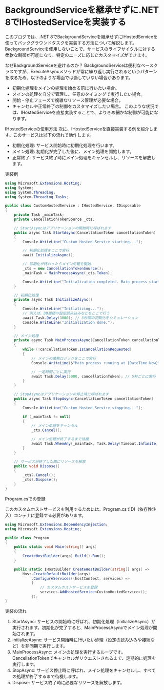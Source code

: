 # BackgroundServiceを継承せずに.NET 8でIHostedServiceを実装する
このブログでは、.NET 8でBackgroundServiceを継承せずにIHostedServiceを使ってバックグラウンドタスクを実装する方法について解説します。BackgroundServiceを使用しないことで、サービスのライフサイクルに対する柔軟な制御が可能になり、特定のニーズに応じたカスタマイズができます。

なぜBackgroundServiceを避けるのか？
BackgroundServiceは便利なベースクラスですが、ExecuteAsyncメソッドが常に繰り返し実行されるというパターンを取るため、以下のような場面では適していない場合があります。

- 初期化処理をメインの処理を始める前に行いたい場合。
- メインの処理を自分で管理し、任意のタイミングで実行したい場合。
- 開始・停止フェーズで複雑なリソース管理が必要な場合。
- キャンセルや正常終了の制御をカスタマイズしたい場合。
このような状況では、IHostedServiceを直接実装することで、よりきめ細かな制御が可能になります。

IHostedServiceの使用方法
次に、IHostedServiceを直接実装する例を紹介します。このサービスは以下の流れで動作します。

- 初期化処理: サービス開始時に初期化処理を行います。
- メイン処理: 初期化が完了した後に、メイン処理を開始します。
- 正常終了: サービス終了時にメイン処理をキャンセルし、リソースを解放します。

実装例
```csharp コードをコピーする
using Microsoft.Extensions.Hosting;
using System;
using System.Threading;
using System.Threading.Tasks;

public class CustomHostedService : IHostedService, IDisposable
{
    private Task _mainTask;
    private CancellationTokenSource _cts;

    // StartAsyncはアプリケーションの開始時に呼ばれます
    public async Task StartAsync(CancellationToken cancellationToken)
    {
        Console.WriteLine("Custom Hosted Service starting...");

        // 初期化処理をここで実行
        await InitializeAsync();

        // 初期化が終わったらメイン処理を開始
        _cts = new CancellationTokenSource();
        _mainTask = MainProcessAsync(_cts.Token);

        Console.WriteLine("Initialization completed. Main process started.");
    }

    // 初期化処理
    private async Task InitializeAsync()
    {
        Console.WriteLine("Initializing...");
        // 例えば、DB接続や設定読み込みなどをここで行う
        await Task.Delay(3000); // 3秒間の初期化をシミュレーション
        Console.WriteLine("Initialization done.");
    }

    // メイン処理
    private async Task MainProcessAsync(CancellationToken cancellationToken)
    {
        while (!cancellationToken.IsCancellationRequested)
        {
            // メインの業務ロジックをここで実行
            Console.WriteLine($"Main process running at {DateTime.Now}");

            // 一定時間ごとに実行
            await Task.Delay(5000, cancellationToken); // 5秒ごとに実行
        }
    }

    // StopAsyncはアプリケーションの停止時に呼ばれます
    public async Task StopAsync(CancellationToken cancellationToken)
    {
        Console.WriteLine("Custom Hosted Service stopping...");

        if (_mainTask != null)
        {
            // メイン処理をキャンセル
            _cts.Cancel();

            // メイン処理が終了するまで待機
            await Task.WhenAny(_mainTask, Task.Delay(Timeout.Infinite, cancellationToken));
        }
    }

    // サービスが終了した際にリソースを解放
    public void Dispose()
    {
        _cts?.Cancel();
        _cts?.Dispose();
    }
}
```
Program.csでの登録

このカスタムホストサービスを利用するためには、Program.csでDI（依存性注入）コンテナに登録する必要があります。

```csharp コードをコピーする
using Microsoft.Extensions.DependencyInjection;
using Microsoft.Extensions.Hosting;

public class Program
{
    public static void Main(string[] args)
    {
        CreateHostBuilder(args).Build().Run();
    }

    public static IHostBuilder CreateHostBuilder(string[] args) =>
        Host.CreateDefaultBuilder(args)
            .ConfigureServices((hostContext, services) =>
            {
                // カスタムホストサービスを登録
                services.AddHostedService<CustomHostedService>();
            });
}
```
実装の流れ
1. StartAsync: サービスの開始時に呼ばれ、初期化処理（InitializeAsync）が実行されます。初期化が完了すると、MainProcessAsyncでメイン処理が開始されます。
1. InitializeAsync: サービス開始時に行いたい処理（設定の読み込みや接続など）を非同期で実行します。
1. MainProcessAsync: メインの処理を実行するループです。CancellationTokenでキャンセルがリクエストされるまで、定期的に処理を実行します。
1. StopAsync: サービス停止時に呼ばれ、メイン処理をキャンセルし、すべての処理が終了するまで待機します。
1. Dispose: サービス終了時に必要なリソースを解放します。
